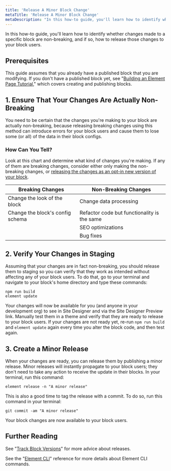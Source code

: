 ```yaml
---
title: 'Release A Minor Block Change'
metaTitle: 'Release A Minor Block Change'
metaDescription: "In this how-to guide, you'll learn how to identify whether changes made to a specific block are non-breaking, and if so, how to release those changes to your block users."
---
```


In this how-to guide, you'll learn how to identify whether changes made to a specific block are non-breaking, and if so, how to release those changes to your block users.

## Prerequisites

This guide assumes that you already have a published block that you are modifying. If you don't have a published block yet, see "[Building an Element Page Tutorial](/tutorials/building-an-element-page)," which covers creating and publishing blocks.

## 1. Ensure That Your Changes Are Actually Non-Breaking

You need to be certain that the changes you're making to your block are actually non-breaking, because releasing breaking changes using this method can introduce errors for your block users and cause them to lose some (or all) of the data in their block configs.

### How Can You Tell?

Look at this chart and determine what kind of changes you're making. If any of them are breaking changes, consider either only making the non-breaking changes, or [releasing the changes as an opt-in new version of your block](/how-to/release-a-new-major-block-version).

| Breaking Changes                 | Non-Breaking Changes                        |
| -------------------------------- | ------------------------------------------- |
| Change the look of the block     | Change data processing                      |
| Change the block's config schema | Refactor code but functionality is the same |
|                                  | SEO optimizations                           |
|                                  | Bug fixes                                   |

## 2. Verify Your Changes in Staging

Assuming that your changes are in fact non-breaking, you should release them to staging so you can verify that they work as intended without affecting any of your block users. To do that, go to your terminal and navigate to your block's home directory and type these commands:

```shell
npm run build
element update
```

Your changes will now be available for you (and anyone in your development org) to see in Site Designer and via the Site Designer Preview link. Manually test them in a theme and verify that they are ready to release to your block users. If your changes are not ready yet, re-run `npm run build` and `element update` again every time you alter the block code, and then test again.

## 3. Create a Minor Release

When your changes are ready, you can release them by publishing a minor release. Minor releases will instantly propagate to your block users; they don't need to take any action to receive the update in their blocks. In your terminal, run this command:

```shell
element release -n "A minor release"
```

This is also a good time to tag the release with a commit. To do so, run this command in your terminal:

```shell
git commit -am "A minor release"
```

Your block changes are now available to your block users.

## Further Reading

See "[Track Block Versions](/how-to/track-block-versions)" for more advice about releases.

See the "[Element CLI](/references/element-cli)" reference for more details about Element CLI commands.
